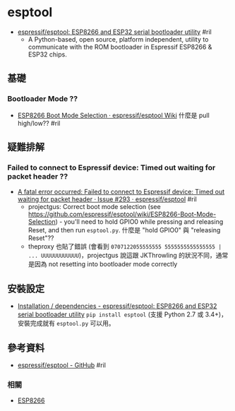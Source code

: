 # esptool

  - [espressif/esptool: ESP8266 and ESP32 serial bootloader utility](https://github.com/espressif/esptool) #ril
      - A Python-based, open source, platform independent, utility to communicate with the ROM bootloader in Espressif ESP8266 & ESP32 chips.

## 基礎

### Bootloader Mode ??

  - [ESP8266 Boot Mode Selection · espressif/esptool Wiki](https://github.com/espressif/esptool/wiki/ESP8266-Boot-Mode-Selection) 什麼是 pull high/low?? #ril

## 疑難排解

### Failed to connect to Espressif device: Timed out waiting for packet header ??

  - [A fatal error occurred: Failed to connect to Espressif device: Timed out waiting for packet header · Issue \#293 · espressif/esptool](https://github.com/espressif/esptool/issues/293) #ril
      - projectgus: Correct boot mode selection (see https://github.com/espressif/esptool/wiki/ESP8266-Boot-Mode-Selection) - you'll need to hold GPIO0 while pressing and releasing Reset, and then run `esptool.py`. 什麼是 "hold GPIO0" 與 "releasing Reset"??
      - theproxy 也貼了錯誤 (會看到 `0707122055555555 5555555555555555 | ... UUUUUUUUUUUU`)，projectgus 說這跟 JKThrowling 的狀況不同，通常是因為 not resetting into bootloader mode correctly

## 安裝設定

  - [Installation / dependencies - espressif/esptool: ESP8266 and ESP32 serial bootloader utility](https://github.com/espressif/esptool#user-content-installation--dependencies) `pip install esptool` (支援 Python 2.7 或 3.4+)，安裝完成就有 `esptool.py` 可以用。

## 參考資料

  - [espressif/esptool - GitHub](https://github.com/espressif/esptool) #ril

### 相關

  - [ESP8266](esp8266.md)
